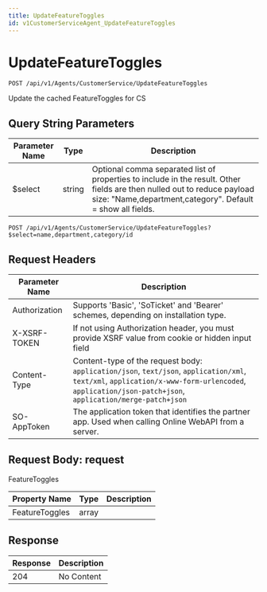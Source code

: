 ```yaml
---
title: UpdateFeatureToggles
id: v1CustomerServiceAgent_UpdateFeatureToggles
---
```


# UpdateFeatureToggles

```http
POST /api/v1/Agents/CustomerService/UpdateFeatureToggles
```

Update the cached FeatureToggles for CS







## Query String Parameters

| Parameter Name | Type |  Description |
|----------------|------|--------------|
| $select | string |  Optional comma separated list of properties to include in the result. Other fields are then nulled out to reduce payload size: "Name,department,category". Default = show all fields. |

```http
POST /api/v1/Agents/CustomerService/UpdateFeatureToggles?$select=name,department,category/id
```


## Request Headers

| Parameter Name | Description |
|----------------|-------------|
| Authorization  | Supports 'Basic', 'SoTicket' and 'Bearer' schemes, depending on installation type. |
| X-XSRF-TOKEN   | If not using Authorization header, you must provide XSRF value from cookie or hidden input field |
| Content-Type | Content-type of the request body: `application/json`, `text/json`, `application/xml`, `text/xml`, `application/x-www-form-urlencoded`, `application/json-patch+json`, `application/merge-patch+json` |
| SO-AppToken | The application token that identifies the partner app. Used when calling Online WebAPI from a server. |

## Request Body: request  

FeatureToggles 

| Property Name | Type |  Description |
|----------------|------|--------------|
| FeatureToggles | array |  |


## Response


| Response | Description |
|----------------|-------------|
| 204 | No Content |